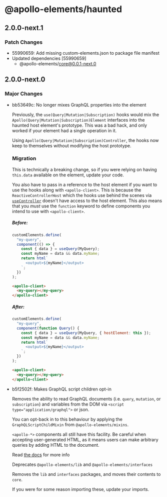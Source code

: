 # @apollo-elements/haunted

## 2.0.0-next.1

### Patch Changes

- 55990659: Add missing custom-elements.json to package file manifest
- Updated dependencies [55990659]
  - @apollo-elements/core@0.0.1-next.0

## 2.0.0-next.0

### Major Changes

- bb53649c: No longer mixes GraphQL properties into the element

  Previously, the `use(Query|Mutation|Subscription)` hooks would mix the `Apollo(Query|Mutation|Subscription)Element` interfaces into the haunted host element's prototype. This was a bad hack, and only worked if your element had a single operation in it.

  Using `Apollo(Query|Mutation|Subscription)Controller`, the hooks now keep to themselves without modifying the host prototype.

  ### Migration

  This is technically a breaking change, so if you were relying on having `this.data` available on the element, update your code.

  You also have to pass in a reference to the host element if you want to use the hooks along with `<apollo-client>`. This is because the `ReactiveControllerHost` which the hooks use behind the scenes via [`useController`]() doesn't have access to the host element. This also means that you _must_ use the `function` keyword to define components you intend to use with `<apollo-client>`.

  ##### Before:

  ```js
  customElements.define(
    "my-query",
    component(() => {
      const { data } = useQuery(MyQuery);
      const myName = data && data.myName;
      return html`
        <output>${myName}</output>
      `;
    })
  );
  ```

  ```html
  <apollo-client>
    <my-query></my-query>
  </apollo-client>
  ```

  ##### After:

  ```js
  customElements.define(
    "my-query",
    component(function Query() {
      const { data } = useQuery(MyQuery, { hostElement: this });
      const myName = data && data.myName;
      return html`
        <output>${myName}</output>
      `;
    })
  );
  ```

  ```html
  <apollo-client>
    <my-query></my-query>
  </apollo-client>
  ```

- b5f2502f: Makes GraphQL script children opt-in

  Removes the ability to read GraphQL documents (i.e. `query`, `mutation`, or `subscription`) and variables from the DOM via `<script type="application/graphql">` or json.

  You can opt-back in to this behaviour by applying the `GraphQLScriptChildMixin` from `@apollo-elements/mixins`.

  `<apollo-*>` components all still have this facility. Be careful when accepting user-generated HTML, as it means users can make arbitrary queries by adding HTML to the document.

  Read [the docs](https://apolloelements.dev/api/libraries/mixins/graphql-script-child-mixin/) for more info

  Deprecates `@apollo-elements/lib` and `@apollo-elements/interfaces`

  Removes the `lib` and `interfaces` packages, and moves their contents to `core`.

  If you were for some reason importing these, update your imports.
